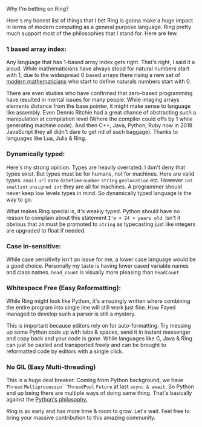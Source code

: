 Why I'm betting on Ring?

Here's my honest list of things that I bet Ring is gonna make a huge impact in terms of modern computing as a general purpose language. Ring pretty much support most of the philosophies that I stand for. Here are few. 

### 1 based array index:

Any language that has 1-based array index gets right. That's right, I said it a aloud. While mathematicians have always stood for natural numbers start with 1, due to the widespread 0 based arrays there rising a new set of [modern mathematicians](https://www.mathsisfun.com/whole-numbers.htm) who start to define naturals numbers start with 0. 

There are even studies who have confirmed that zero-based programming have resulted in mental issues for many people. While imaging arrays elements distance from the base pointer, it might make sense to language like assembly. Even Dennis Ritchie had a great chance of abstracting such a manipulation at compilation level (Where the compiler could offs by 1 while generating machine code). And then C++, Java, Python, Ruby now in 2018 JavaScript they all didn't dare to get rid of such baggage). Thanks to languages like Lua, Julia & Ring. 

### Dynamically typed:
	
Here's my strong opinion. Types are heavily overrated. I don't deny that types exist. But types must be for humans, not for machines. Here are valid types. `email` `url` `date` `datetime` `number` `string` `geolocation` etc. However `int` `smallint` `unsigned int` they are all for machines. A programmer should never keep low levels types in mind. So dynamically typed language is the way to go. 

What makes Ring special is, it's weakly typed. Python should have no reason to complain about this statement  `I'm + 24 + years old`. Isn't it obvious that `24` must be promoted to `string` as typecasting just like integers are upgraded to float if needed. 

### Case in-sensitive:
While case sensitivity isn't an issue for me, a lower case language would be a good choice. Personally my taste is having lower cased variable names and class names. `head_count` is visually more pleasing than `headCount`

### Whitespace Free (Easy Reformatting):
While Ring might look like Python, it's amazingly written where combining the entire program into single line will still work just fine. How Fayed managed to develop such a parser is still a mystery. 

This is important because editors rely on for auto-formatting. Try messing up some Python code up with tabs & spaces, send it in instant messenger and copy back and your code is gone. While languages like C, Java & Ring can just be pasted and transported freely and can be brought to reformatted code by editors with a single click. 

### No GIL (Easy Multi-threading)
This is a huge deal breaker. Coming from Python background, we have `Thread` `Multiprocessin``ThreadPool` `Future` at last `async & await`. So Python end up being there are multiple ways of doing same thing.  That's basically against the [Python's philosophy.](https://zen-of-python.info) 

Ring is so early and has more time & room to grow. Let's wait. Feel free to bring your massive contribution to this amazing community. 